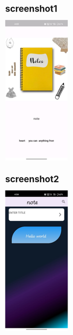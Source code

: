 
<h1> screenshot1</h1>
<img width="200" src="WhatsApp Image 2025-04-06 at 16.14.57_de6cb3c8.jpg">
<h1> screenshot2</h1>
<img width="200" src="screen.jpg">
